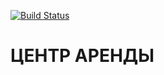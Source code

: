 [![Build Status](https://travis-ci.org/stlkralexdemo/Alex-project.svg?branch=master)](https://travis-ci.org/stlkralexdemo/Alex-project)
# ЦЕНТР АРЕНДЫ